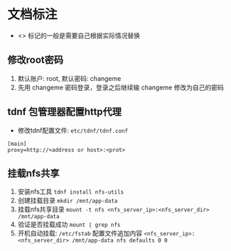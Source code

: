 # 文档标注
* <> 标记的一般是需要自己根据实际情况替换

## 修改root密码
1. 默认账户: root, 默认密码: changeme
2. 先用 changeme 密码登录，登录之后继续输 changeme 修改为自己的密码

## tdnf 包管理器配置http代理
* 修改tdnf配置文件: `etc/tdnf/tdnf.conf`

```
[main]
proxy=http://<address or host>:<prot>
```

## 挂载nfs共享
1. 安装nfs工具 `tdnf install nfs-utils`
2. 创建挂载目录 `mkdir /mnt/app-data`
3. 挂载nfs共享目录 `mount -t nfs <nfs_server_ip>:<nfs_server_dir> /mnt/app-data`
4. 验证是否挂载成功 `mount | grep nfs`
5. 开机自动挂载: `/etc/fstab` 配置文件追加内容 `<nfs_server_ip>:<nfs_server_dir> /mnt/app-data nfs defaults 0 0`